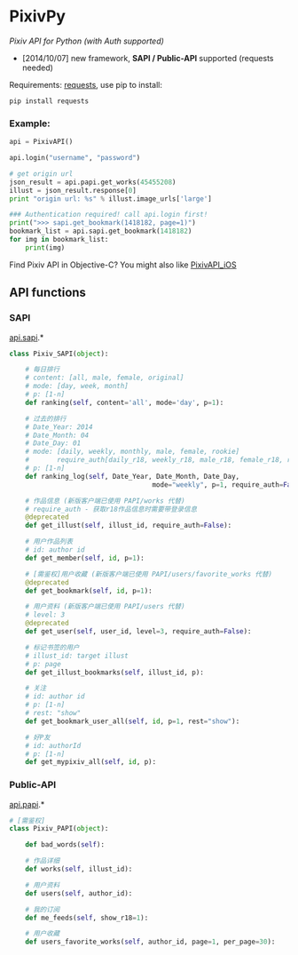 PixivPy
======
_Pixiv API for Python (with Auth supported)_

* [2014/10/07] new framework, **SAPI / Public-API** supported (requests needed)

Requirements: [requests](https://pypi.python.org/pypi/requests), use pip to install:

~~~~
pip install requests
~~~~

### Example:

~~~~~ python
api = PixivAPI()

api.login("username", "password")

# get origin url
json_result = api.papi.get_works(45455208)
illust = json_result.response[0]
print "origin url: %s" % illust.image_urls['large']

### Authentication required! call api.login first!
print(">>> sapi.get_bookmark(1418182, page=1)")
bookmark_list = api.sapi.get_bookmark(1418182)
for img in bookmark_list:
	print(img)
~~~~~

Find Pixiv API in Objective-C? You might also like [PixivAPI_iOS](https://github.com/upbit/PixivAPI_iOS)

## API functions

### SAPI

[api.sapi](https://github.com/upbit/pixivpy/blob/master/pixivpy2/sapi.py).*

~~~~~ python
class Pixiv_SAPI(object):

	# 每日排行
	# content: [all, male, female, original]
	# mode: [day, week, month]
	# p: [1-n]
	def ranking(self, content='all', mode='day', p=1):

	# 过去的排行
	# Date_Year: 2014
	# Date_Month: 04
	# Date_Day: 01
	# mode: [daily, weekly, monthly, male, female, rookie]
	#       require_auth[daily_r18, weekly_r18, male_r18, female_r18, r18g]
	# p: [1-n]
	def ranking_log(self, Date_Year, Date_Month, Date_Day,
									mode="weekly", p=1, require_auth=False):

	# 作品信息 (新版客户端已使用 PAPI/works 代替)
	# require_auth - 获取r18作品信息时需要带登录信息
	@deprecated
	def get_illust(self, illust_id, require_auth=False):

	# 用户作品列表
	# id: author id
	def get_member(self, id, p=1):

	# [需鉴权]用户收藏 (新版客户端已使用 PAPI/users/favorite_works 代替)
	@deprecated
	def get_bookmark(self, id, p=1):

	# 用户资料 (新版客户端已使用 PAPI/users 代替)
	# level: 3
	@deprecated
	def get_user(self, user_id, level=3, require_auth=False):

	# 标记书签的用户
	# illust_id: target illust
	# p: page
	def get_illust_bookmarks(self, illust_id, p):

	# 关注
	# id: author id
	# p: [1-n]
	# rest: "show"
	def get_bookmark_user_all(self, id, p=1, rest="show"):

	# 好P友
	# id: authorId
	# p: [1-n]
	def get_mypixiv_all(self, id, p):
~~~~~

### Public-API

[api.papi](https://github.com/upbit/pixivpy/blob/master/pixivpy2/papi.py).*

~~~~~ python
# [需鉴权]
class Pixiv_PAPI(object):

	def bad_words(self):

	# 作品详细
	def works(self, illust_id):

	# 用户资料
	def users(self, author_id):

	# 我的订阅
	def me_feeds(self, show_r18=1):

	# 用户收藏
	def users_favorite_works(self, author_id, page=1, per_page=30):
~~~~~
